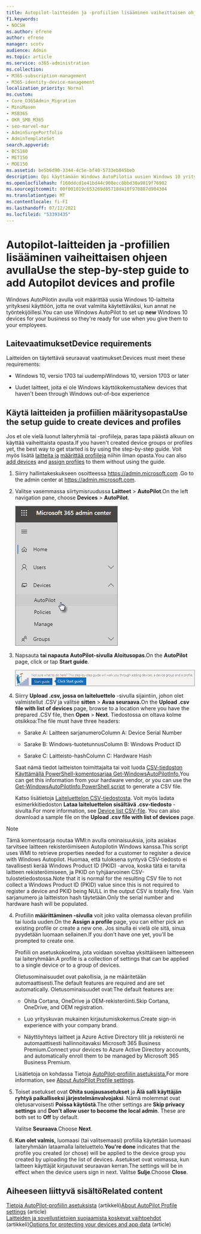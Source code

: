 ```yaml
---
title: Autopilot-laitteiden ja -profiilien lisääminen vaiheittaisen ohjeen avulla
f1.keywords:
- NOCSH
ms.author: efrene
author: efrene
manager: scotv
audience: Admin
ms.topic: article
ms.service: o365-administration
ms.collection:
- M365-subscription-management
- M365-identity-device-management
localization_priority: Normal
ms.custom:
- Core_O365Admin_Migration
- MiniMaven
- MSB365
- OKR_SMB_M365
- seo-marvel-mar
- AdminSurgePortfolio
- AdminTemplateSet
search.appverid:
- BCS160
- MET150
- MOE150
ms.assetid: be5b6d90-3344-4c5e-bf40-5733eb845beb
description: Opi käyttämään Windows AutoPilotia uusien Windows 10 yrityksesi kanssa, jotta ne ovat valmiina työntekijöiden käyttöön.
ms.openlocfilehash: f160ddcd1e41bd44c908ecc8bbd30a9819f76902
ms.sourcegitcommit: 00f001019c653269d85718d410f970887d904304
ms.translationtype: MT
ms.contentlocale: fi-FI
ms.lasthandoff: 07/12/2021
ms.locfileid: "53393435"
---
```

# <a name="use-the-step-by-step-guide-to-add-autopilot-devices-and-profile"></a><span data-ttu-id="0186d-103">Autopilot-laitteiden ja -profiilien lisääminen vaiheittaisen ohjeen avulla</span><span class="sxs-lookup"><span data-stu-id="0186d-103">Use the step-by-step guide to add Autopilot devices and profile</span></span>

<span data-ttu-id="0186d-104">Windows AutoPilotin avulla voit määrittää  uusia Windows 10-laitteita yrityksesi käyttöön, jotta ne ovat valmiita käytettäväksi, kun annat ne työntekijöillesi.</span><span class="sxs-lookup"><span data-stu-id="0186d-104">You can use Windows AutoPilot to set up **new** Windows 10 devices for your business so they're ready for use when you give them to your employees.</span></span>
  
## <a name="device-requirements"></a><span data-ttu-id="0186d-105">Laitevaatimukset</span><span class="sxs-lookup"><span data-stu-id="0186d-105">Device requirements</span></span>

<span data-ttu-id="0186d-106">Laitteiden on täytettävä seuraavat vaatimukset:</span><span class="sxs-lookup"><span data-stu-id="0186d-106">Devices must meet these requirements:</span></span>
  
- <span data-ttu-id="0186d-107">Windows 10, versio 1703 tai uudempi</span><span class="sxs-lookup"><span data-stu-id="0186d-107">Windows 10, version 1703 or later</span></span>
    
- <span data-ttu-id="0186d-108">Uudet laitteet, joita ei ole Windows käyttökokemusta</span><span class="sxs-lookup"><span data-stu-id="0186d-108">New devices that haven't been through Windows out-of-box experience</span></span>
    
## <a name="use-the-setup-guide-to-create-devices-and-profiles"></a><span data-ttu-id="0186d-109">Käytä laitteiden ja profiilien määritysopasta</span><span class="sxs-lookup"><span data-stu-id="0186d-109">Use the setup guide to create devices and profiles</span></span>

<span data-ttu-id="0186d-110">Jos et ole vielä luonut laiteryhmiä tai -profiileja, paras tapa päästä alkuun on käyttää vaiheittaista opasta.</span><span class="sxs-lookup"><span data-stu-id="0186d-110">If you haven't created device groups or profiles yet, the best way to get started is by using the step-by-step guide.</span></span> <span data-ttu-id="0186d-111">Voit myös lisätä [laitteita ja](create-and-edit-autopilot-devices.md) [määrittää profiileja](create-and-edit-autopilot-profiles.md) niihin ilman opasta.</span><span class="sxs-lookup"><span data-stu-id="0186d-111">You can also [add devices](create-and-edit-autopilot-devices.md) and [assign profiles](create-and-edit-autopilot-profiles.md) to them without using the guide.</span></span> 
  
1. <span data-ttu-id="0186d-112">Siirry hallintakeskukseen osoitteessa <a href="https://go.microsoft.com/fwlink/p/?linkid=837890" target="_blank">https://admin.microsoft.com</a> .</span><span class="sxs-lookup"><span data-stu-id="0186d-112">Go to the admin center at <a href="https://go.microsoft.com/fwlink/p/?linkid=837890" target="_blank">https://admin.microsoft.com</a>.</span></span>

2. <span data-ttu-id="0186d-113">Valitse vasemmassa siirtymisruudussa **Laitteet** \> **AutoPilot**.</span><span class="sxs-lookup"><span data-stu-id="0186d-113">On the left navigation pane, choose **Devices** \> **AutoPilot**.</span></span>

    ![Valitse hallintakeskuksessa laitteet ja valitse sitten AutoPilot.](../media/AutoPilot.png)
  
2. <span data-ttu-id="0186d-115">Napsauta **tai napauta AutoPilot-sivulla** **Aloitusopas**.</span><span class="sxs-lookup"><span data-stu-id="0186d-115">On the **AutoPilot** page, click or tap **Start guide**.</span></span>
    
    ![Click Start guide for step-by-step instructions for Autopilot.](../media/31662655-d1e6-437d-87ea-c0dec5da56f7.png)
  
3. <span data-ttu-id="0186d-117">Siirry **Upload .csv, jossa on laiteluettelo** -sivulla sijaintiin, johon olet valmistellut .CSV ja valitse **sitten** \> **Avaa seuraava.**</span><span class="sxs-lookup"><span data-stu-id="0186d-117">On the **Upload .csv file with list of devices** page, browse to a location where you have the prepared .CSV file, then **Open** \> **Next**.</span></span> <span data-ttu-id="0186d-118">Tiedostossa on oltava kolme otsikkoa:</span><span class="sxs-lookup"><span data-stu-id="0186d-118">The file must have three headers:</span></span>
    
    - <span data-ttu-id="0186d-119">Sarake A: Laitteen sarjanumero</span><span class="sxs-lookup"><span data-stu-id="0186d-119">Column A: Device Serial Number</span></span>
    
    - <span data-ttu-id="0186d-120">Sarake B: Windows-tuotetunnus</span><span class="sxs-lookup"><span data-stu-id="0186d-120">Column B: Windows Product ID</span></span>
    
    - <span data-ttu-id="0186d-121">Sarake C: Laitteisto-hash</span><span class="sxs-lookup"><span data-stu-id="0186d-121">Column C: Hardware Hash</span></span>
    
    <span data-ttu-id="0186d-122">Saat nämä tiedot laitteiston toimittajalta tai voit luoda [CSV-tiedoston Käyttämällä PowerShell-komentosarjaa Get-WindowsAutoPilotInfo.](https://www.powershellgallery.com/packages/Get-WindowsAutoPilotInfo)</span><span class="sxs-lookup"><span data-stu-id="0186d-122">You can get this information from your hardware vendor, or you can use the [Get-WindowsAutoPilotInfo PowerShell script](https://www.powershellgallery.com/packages/Get-WindowsAutoPilotInfo) to generate a CSV file.</span></span> 
    
    <span data-ttu-id="0186d-p103">Katso lisätietoja [Laiteluettelon CSV-tiedostosta](../admin/misc/device-list.md). Voit myös ladata esimerkkitiedoston **Lataa laiteluettelon sisältävä .csv-tiedosto** -sivulta.</span><span class="sxs-lookup"><span data-stu-id="0186d-p103">For more information, see [Device list CSV-file](../admin/misc/device-list.md). You can also download a sample file on the **Upload .csv file with list of devices** page.</span></span> 
    
> [!NOTE]
> <span data-ttu-id="0186d-125">Tämä komentosarja noutaa WMI:n avulla ominaisuuksia, joita asiakas tarvitsee laitteen rekisteröimiseen Autopilotin Windows kanssa.</span><span class="sxs-lookup"><span data-stu-id="0186d-125">This script uses WMI to retrieve properties needed for a customer to register a device with Windows Autopilot.</span></span> <span data-ttu-id="0186d-126">Huomaa, että tuloksena syntyvä CSV-tiedosto ei tavallisesti kerää Windows Product ID (PKID) -arvoa, koska tätä ei tarvita laitteen rekisteröimiseen, ja PKID on tyhjäarvoinen CSV-tulostetiedostossa.</span><span class="sxs-lookup"><span data-stu-id="0186d-126">Note that it is normal for the resulting CSV file to not collect a Windows Product ID (PKID) value since this is not required to register a device and PKID being NULL in the output CSV is totally fine.</span></span> <span data-ttu-id="0186d-127">Vain sarjanumero ja laitteiston hash täytetään.</span><span class="sxs-lookup"><span data-stu-id="0186d-127">Only the serial number and hardware hash will be populated.</span></span>
    
4. <span data-ttu-id="0186d-128">Profiilin **määrittäminen -sivulla** voit joko valita olemassa olevan profiilin tai luoda uuden.</span><span class="sxs-lookup"><span data-stu-id="0186d-128">On the **Assign a profile** page, you can either pick an existing profile or create a new one.</span></span> <span data-ttu-id="0186d-129">Jos sinulla ei vielä ole sitä, sinua pyydetään luomaan sellainen.</span><span class="sxs-lookup"><span data-stu-id="0186d-129">If you don't have one yet, you'll be prompted to create one.</span></span> 
    
    <span data-ttu-id="0186d-130">Profiili on asetuskokoelma, jota voidaan soveltaa yksittäiseen laitteeseen tai laiteryhmään.</span><span class="sxs-lookup"><span data-stu-id="0186d-130">A profile is a collection of settings that can be applied to a single device or to a group of devices.</span></span>
    
    <span data-ttu-id="0186d-131">Oletusominaisuudet ovat pakollisia, ja ne määritetään automaattisesti.</span><span class="sxs-lookup"><span data-stu-id="0186d-131">The default features are required and are set automatically.</span></span> <span data-ttu-id="0186d-132">Oletusominaisuudet ovat:</span><span class="sxs-lookup"><span data-stu-id="0186d-132">The default features are:</span></span>
    
    - <span data-ttu-id="0186d-133">Ohita Cortana, OneDrive ja OEM-rekisteröinti.</span><span class="sxs-lookup"><span data-stu-id="0186d-133">Skip Cortana, OneDrive, and OEM registration.</span></span>
    
    - <span data-ttu-id="0186d-134">Luo yrityskuvan mukainen kirjautumiskokemus.</span><span class="sxs-lookup"><span data-stu-id="0186d-134">Create sign-in experience with your company brand.</span></span>
    
    - <span data-ttu-id="0186d-135">Näyttöyhteys laitteet ja Azure Active Directory tilit ja rekisteröi ne automaattisesti hallinnoitavaksi Microsoft 365 Business Premium.</span><span class="sxs-lookup"><span data-stu-id="0186d-135">Connect your devices to Azure Active Directory accounts, and automatically enroll them to be managed by Microsoft 365 Business Premium.</span></span>
    
    <span data-ttu-id="0186d-136">Lisätietoja on kohdassa Tietoja [AutoPilot-profiilin asetuksista.](autopilot-profile-settings.md)</span><span class="sxs-lookup"><span data-stu-id="0186d-136">For more information, see [About AutoPilot Profile settings](autopilot-profile-settings.md).</span></span> 
    
5. <span data-ttu-id="0186d-137">Toiset asetukset ovat **Ohita suojausasetukset** ja **Älä salli käyttäjän ryhtyä paikalliseksi järjestelmänvalvojaksi**. Nämä molemmat ovat oletusarvoisesti **Poissa käytöstä**.</span><span class="sxs-lookup"><span data-stu-id="0186d-137">The other settings are **Skip privacy settings** and **Don't allow user to become the local admin**. These are both set to **Off** by default.</span></span> 
    
    <span data-ttu-id="0186d-138">Valitse **Seuraava**.</span><span class="sxs-lookup"><span data-stu-id="0186d-138">Choose **Next**.</span></span>
    
6. <span data-ttu-id="0186d-139">**Kun olet valmis,** luomaasi (tai valitsemaasi) profiilia käytetään luomaasi laiteryhmään lataamalla laiteluettelo.</span><span class="sxs-lookup"><span data-stu-id="0186d-139">**You're done** indicates that the profile you created (or chose) will be applied to the device group you created by uploading the list of devices.</span></span> <span data-ttu-id="0186d-140">Asetukset ovat voimassa, kun laitteen käyttäjät kirjautuvat seuraavan kerran.</span><span class="sxs-lookup"><span data-stu-id="0186d-140">The settings will be in effect when the device users sign in next.</span></span> <span data-ttu-id="0186d-141">Valitse **Sulje**.</span><span class="sxs-lookup"><span data-stu-id="0186d-141">Choose **Close**.</span></span>

## <a name="related-content"></a><span data-ttu-id="0186d-142">Aiheeseen liittyvä sisältö</span><span class="sxs-lookup"><span data-stu-id="0186d-142">Related content</span></span>

<span data-ttu-id="0186d-143">[Tietoja AutoPilot-profiilin asetuksista](autopilot-profile-settings.md) (artikkeli)</span><span class="sxs-lookup"><span data-stu-id="0186d-143">[About AutoPilot Profile settings](autopilot-profile-settings.md) (article)</span></span>\
<span data-ttu-id="0186d-144">[Laitteiden ja sovellustietojen suojaamista koskevat vaihtoehdot](../admin/devices/choose-device-security.md) (artikkeli)</span><span class="sxs-lookup"><span data-stu-id="0186d-144">[Options for protecting your devices and app data](../admin/devices/choose-device-security.md) (article)</span></span>
